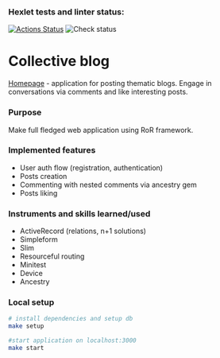 ### Hexlet tests and linter status:
[![Actions Status](https://github.com/eKulshan/rails-project-64/actions/workflows/hexlet-check.yml/badge.svg)](https://github.com/eKulshan/rails-project-64/actions)
![Check status](https://github.com/eKulshan/rails-project-64/actions/workflows/check.yml/badge.svg)

# Collective blog

[Homepage](https://collective-blog-ltel.onrender.com/) - application for posting thematic blogs. Engage in conversations via comments and like interesting posts.

### Purpose
Make full fledged web application using RoR framework.

### Implemented features
- User auth flow (registration, authentication)
- Posts creation
- Commenting with nested comments via ancestry gem
- Posts liking 

### Instruments and skills learned/used
- ActiveRecord (relations, n+1 solutions)
- Simpleform
- Slim
- Resourceful routing 
- Minitest
- Device
- Ancestry

### Local setup
``` bash
# install dependencies and setup db
make setup

#start application on localhost:3000
make start
```